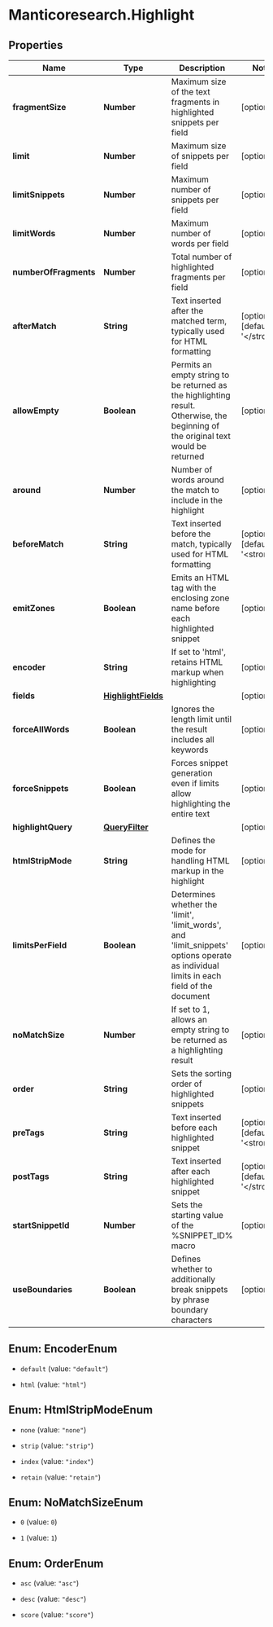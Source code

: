 # Manticoresearch.Highlight

## Properties

Name | Type | Description | Notes
------------ | ------------- | ------------- | -------------
**fragmentSize** | **Number** | Maximum size of the text fragments in highlighted snippets per field | [optional] 
**limit** | **Number** | Maximum size of snippets per field | [optional] 
**limitSnippets** | **Number** | Maximum number of snippets per field | [optional] 
**limitWords** | **Number** | Maximum number of words per field | [optional] 
**numberOfFragments** | **Number** | Total number of highlighted fragments per field | [optional] 
**afterMatch** | **String** | Text inserted after the matched term, typically used for HTML formatting | [optional] [default to &#39;&lt;/strong&gt;&#39;]
**allowEmpty** | **Boolean** | Permits an empty string to be returned as the highlighting result. Otherwise, the beginning of the original text would be returned | [optional] 
**around** | **Number** | Number of words around the match to include in the highlight | [optional] 
**beforeMatch** | **String** | Text inserted before the match, typically used for HTML formatting | [optional] [default to &#39;&lt;strong&gt;&#39;]
**emitZones** | **Boolean** | Emits an HTML tag with the enclosing zone name before each highlighted snippet | [optional] 
**encoder** | **String** | If set to &#39;html&#39;, retains HTML markup when highlighting | [optional] 
**fields** | [**HighlightFields**](HighlightFields.md) |  | [optional] 
**forceAllWords** | **Boolean** | Ignores the length limit until the result includes all keywords | [optional] 
**forceSnippets** | **Boolean** | Forces snippet generation even if limits allow highlighting the entire text | [optional] 
**highlightQuery** | [**QueryFilter**](QueryFilter.md) |  | [optional] 
**htmlStripMode** | **String** | Defines the mode for handling HTML markup in the highlight | [optional] 
**limitsPerField** | **Boolean** | Determines whether the &#39;limit&#39;, &#39;limit_words&#39;, and &#39;limit_snippets&#39; options operate as individual limits in each field of the document | [optional] 
**noMatchSize** | **Number** | If set to 1, allows an empty string to be returned as a highlighting result | [optional] 
**order** | **String** | Sets the sorting order of highlighted snippets | [optional] 
**preTags** | **String** | Text inserted before each highlighted snippet | [optional] [default to &#39;&lt;strong&gt;&#39;]
**postTags** | **String** | Text inserted after each highlighted snippet | [optional] [default to &#39;&lt;/strong&gt;&#39;]
**startSnippetId** | **Number** | Sets the starting value of the %SNIPPET_ID% macro | [optional] 
**useBoundaries** | **Boolean** | Defines whether to additionally break snippets by phrase boundary characters | [optional] 



## Enum: EncoderEnum


* `default` (value: `"default"`)

* `html` (value: `"html"`)





## Enum: HtmlStripModeEnum


* `none` (value: `"none"`)

* `strip` (value: `"strip"`)

* `index` (value: `"index"`)

* `retain` (value: `"retain"`)





## Enum: NoMatchSizeEnum


* `0` (value: `0`)

* `1` (value: `1`)





## Enum: OrderEnum


* `asc` (value: `"asc"`)

* `desc` (value: `"desc"`)

* `score` (value: `"score"`)




